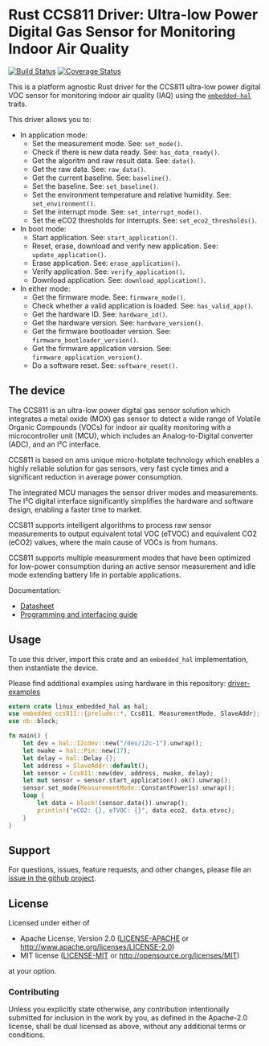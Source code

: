 # Rust CCS811 Driver: Ultra-low Power Digital Gas Sensor for Monitoring Indoor Air Quality

<!-- TODO
[![crates.io](https://img.shields.io/crates/v/embedded-ccs811.svg)](https://crates.io/crates/embedded-ccs811)
[![Docs](https://docs.rs/embedded-ccs811/badge.svg)](https://docs.rs/embedded-ccs811)
-->
[![Build Status](https://travis-ci.com/eldruin/ccs811-rs.svg?branch=master)](https://travis-ci.com/eldruin/ccs811-rs)
[![Coverage Status](https://coveralls.io/repos/github/eldruin/ccs811-rs/badge.svg?branch=master)](https://coveralls.io/github/eldruin/ccs811-rs?branch=master)

This is a platform agnostic Rust driver for the CCS811 ultra-low power
digital VOC sensor for monitoring indoor air quality (IAQ) using
the [`embedded-hal`] traits.

This driver allows you to:
- In application mode:
    - Set the measurement mode. See: `set_mode()`.
    - Check if there is new data ready. See: `has_data_ready()`.
    - Get the algoritm and raw result data. See: `data()`.
    - Get the raw data. See: `raw_data()`.
    - Get the current baseline. See: `baseline()`.
    - Set the baseline. See: `set_baseline()`.
    - Set the environment temperature and relative humidity. See: `set_environment()`.
    - Set the interrupt mode. See: `set_interrupt_mode()`.
    - Set the eCO2 thresholds for interrupts. See: `set_eco2_thresholds()`.
- In boot mode:
    - Start application. See: `start_application()`.
    - Reset, erase, download and verify new application. See: `update_application()`.
    - Erase application. See: `erase_application()`.
    - Verify application. See: `verify_application()`.
    - Download application. See: `download_application()`.
- In either mode:
    - Get the firmware mode. See: `firmware_mode()`.
    - Check whether a valid application is loaded. See: `has_valid_app()`.
    - Get the hardware ID. See: `hardware_id()`.
    - Get the hardware version. See: `hardware_version()`.
    - Get the firmware bootloader version. See: `firmware_bootloader_version()`.
    - Get the firmware application version. See: `firmware_application_version()`.
    - Do a software reset. See: `software_reset()`.

<!-- TODO
[Introductory blog post]()
-->

## The device

The CCS811 is an ultra-low power digital gas sensor solution which
integrates a metal oxide (MOX) gas sensor to detect a wide range of
Volatile Organic Compounds (VOCs) for indoor air quality monitoring
with a microcontroller unit (MCU), which includes an Analog-to-Digital
converter (ADC), and an I²C interface.

CCS811 is based on ams unique micro-hotplate technology which enables a
highly reliable solution for gas sensors, very fast cycle times and a 
significant reduction in average power consumption.

The integrated MCU manages the sensor driver modes and measurements.
The I²C digital interface significantly simplifies the hardware and
software design, enabling a faster time to market.

CCS811 supports intelligent algorithms to process raw sensor measurements
to output equivalent total VOC (eTVOC) and equivalent CO2 (eCO2) values,
where the main cause of VOCs is from humans.

CCS811 supports multiple measurement modes that have been optimized for
low-power consumption during an active sensor measurement and idle mode
extending battery life in portable applications.

Documentation:
- [Datasheet](https://ams.com/documents/20143/36005/CCS811_DS000459_7-00.pdf)
- [Programming and interfacing guide](https://ams.com/documents/20143/36005/CCS811_AN000369_2-00.pdf)

## Usage

To use this driver, import this crate and an `embedded_hal` implementation,
then instantiate the device.

Please find additional examples using hardware in this repository: [driver-examples]

[driver-examples]: https://github.com/eldruin/driver-examples

```rust
extern crate linux_embedded_hal as hal;
use embedded_ccs811::{prelude::*, Ccs811, MeasurementMode, SlaveAddr};
use nb::block;

fn main() {
    let dev = hal::I2cdev::new("/dev/i2c-1").unwrap();
    let nwake = hal::Pin::new(17);
    let delay = hal::Delay {};
    let address = SlaveAddr::default();
    let sensor = Ccs811::new(dev, address, nwake, delay);
    let mut sensor = sensor.start_application().ok().unwrap();
    sensor.set_mode(MeasurementMode::ConstantPower1s).unwrap();
    loop {
        let data = block!(sensor.data()).unwrap();
        println!("eCO2: {}, eTVOC: {}", data.eco2, data.etvoc);
    }
}
```

## Support

For questions, issues, feature requests, and other changes, please file an
[issue in the github project](https://github.com/eldruin/ccs811-rs/issues).

## License

Licensed under either of

 * Apache License, Version 2.0 ([LICENSE-APACHE](LICENSE-APACHE) or
   http://www.apache.org/licenses/LICENSE-2.0)
 * MIT license ([LICENSE-MIT](LICENSE-MIT) or
   http://opensource.org/licenses/MIT)

at your option.

### Contributing

Unless you explicitly state otherwise, any contribution intentionally submitted
for inclusion in the work by you, as defined in the Apache-2.0 license, shall
be dual licensed as above, without any additional terms or conditions.

[`embedded-hal`]: https://github.com/rust-embedded/embedded-hal
